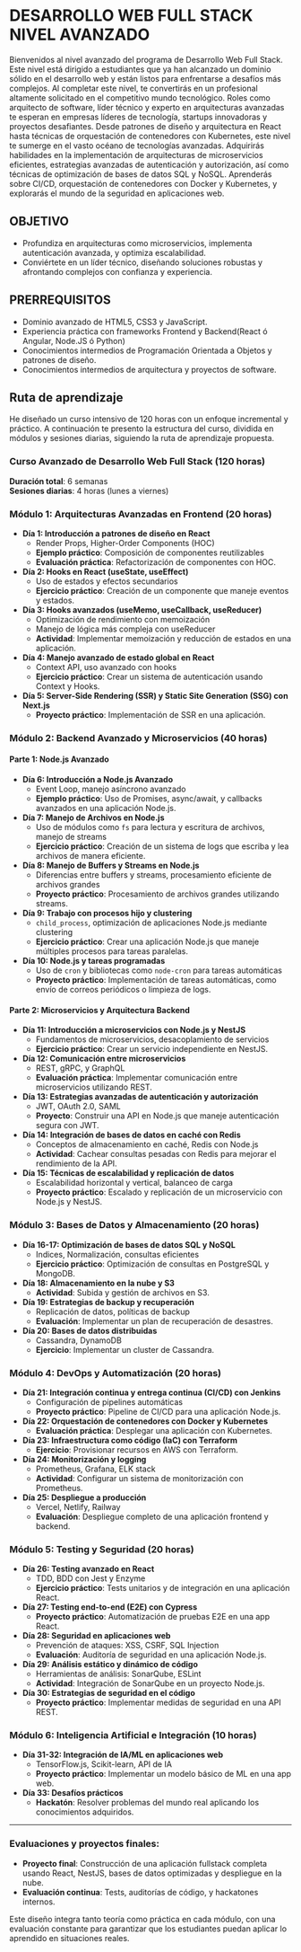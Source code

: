 # **DESARROLLO WEB FULL STACK NIVEL AVANZADO**

Bienvenidos al nivel avanzado del programa de Desarrollo Web Full Stack. Este nivel está dirigido a estudiantes que ya han alcanzado un dominio sólido en el desarrollo web y están listos para enfrentarse a desafíos más complejos.
Al completar este nivel, te convertirás en un profesional altamente solicitado en el competitivo mundo tecnológico. Roles como arquitecto
de software, líder técnico y experto en arquitecturas avanzadas te esperan en empresas líderes de tecnología, startups innovadoras y proyectos desafiantes.
Desde patrones de diseño y arquitectura en React hasta técnicas de orquestación de contenedores con Kubernetes, este nivel te sumerge en el vasto océano de tecnologías avanzadas.
Adquirirás habilidades en la implementación de arquitecturas de microservicios eficientes, estrategias avanzadas de autenticación y autorización, así como técnicas de optimización de bases de datos SQL y NoSQL.
Aprenderás sobre CI/CD, orquestación de contenedores con Docker y Kubernetes, y explorarás el mundo de la seguridad en aplicaciones web.

## OBJETIVO

- Profundiza en arquitecturas como microservicios, implementa autenticación avanzada, y optimiza escalabilidad.
- Conviértete en un líder técnico, diseñando soluciones robustas y afrontando complejos con confianza y experiencia.

## PRERREQUISITOS

- Dominio avanzado de HTML5, CSS3 y JavaScript.
- Experiencia práctica con frameworks Frontend y Backend(React ó Angular, Node.JS ó Python)
- Conocimientos intermedios de Programación Orientada a Objetos y patrones de diseño.
- Conocimientos intermedios de arquitectura y proyectos de software.

## **Ruta de aprendizaje**

He diseñado un curso intensivo de 120 horas con un enfoque incremental y práctico. A continuación te presento la estructura del curso, dividida en módulos y sesiones diarias, siguiendo la ruta de aprendizaje propuesta.

### **Curso Avanzado de Desarrollo Web Full Stack (120 horas)**

**Duración total**: 6 semanas  
**Sesiones diarias**: 4 horas (lunes a viernes)

### **Módulo 1: Arquitecturas Avanzadas en Frontend (20 horas)**

- **Día 1: Introducción a patrones de diseño en React**
  - Render Props, Higher-Order Components (HOC)
  - **Ejemplo práctico**: Composición de componentes reutilizables
  - **Evaluación práctica**: Refactorización de componentes con HOC.
- **Día 2: Hooks en React (useState, useEffect)**
  - Uso de estados y efectos secundarios
  - **Ejercicio práctico**: Creación de un componente que maneje eventos y estados.
- **Día 3: Hooks avanzados (useMemo, useCallback, useReducer)**
  - Optimización de rendimiento con memoización
  - Manejo de lógica más compleja con useReducer
  - **Actividad**: Implementar memoización y reducción de estados en una aplicación.
- **Día 4: Manejo avanzado de estado global en React**
  - Context API, uso avanzado con hooks
  - **Ejercicio práctico**: Crear un sistema de autenticación usando Context y Hooks.
- **Día 5: Server-Side Rendering (SSR) y Static Site Generation (SSG) con Next.js**
  - **Proyecto práctico**: Implementación de SSR en una aplicación.

### **Módulo 2: Backend Avanzado y Microservicios (40 horas)**

#### **Parte 1: Node.js Avanzado**

- **Día 6: Introducción a Node.js Avanzado**
  - Event Loop, manejo asíncrono avanzado
  - **Ejemplo práctico**: Uso de Promises, async/await, y callbacks avanzados en una aplicación Node.js.
- **Día 7: Manejo de Archivos en Node.js**
  - Uso de módulos como `fs` para lectura y escritura de archivos, manejo de streams
  - **Ejercicio práctico**: Creación de un sistema de logs que escriba y lea archivos de manera eficiente.
- **Día 8: Manejo de Buffers y Streams en Node.js**
  - Diferencias entre buffers y streams, procesamiento eficiente de archivos grandes
  - **Proyecto práctico**: Procesamiento de archivos grandes utilizando streams.
- **Día 9: Trabajo con procesos hijo y clustering**
  - `child_process`, optimización de aplicaciones Node.js mediante clustering
  - **Ejercicio práctico**: Crear una aplicación Node.js que maneje múltiples procesos para tareas paralelas.
- **Día 10: Node.js y tareas programadas**
  - Uso de `cron` y bibliotecas como `node-cron` para tareas automáticas
  - **Proyecto práctico**: Implementación de tareas automáticas, como envío de correos periódicos o limpieza de logs.

#### **Parte 2: Microservicios y Arquitectura Backend**

- **Día 11: Introducción a microservicios con Node.js y NestJS**
  - Fundamentos de microservicios, desacoplamiento de servicios
  - **Ejercicio práctico**: Crear un servicio independiente en NestJS.
- **Día 12: Comunicación entre microservicios**
  - REST, gRPC, y GraphQL
  - **Evaluación práctica**: Implementar comunicación entre microservicios utilizando REST.
- **Día 13: Estrategias avanzadas de autenticación y autorización**
  - JWT, OAuth 2.0, SAML
  - **Proyecto**: Construir una API en Node.js que maneje autenticación segura con JWT.
- **Día 14: Integración de bases de datos en caché con Redis**
  - Conceptos de almacenamiento en caché, Redis con Node.js
  - **Actividad**: Cachear consultas pesadas con Redis para mejorar el rendimiento de la API.
- **Día 15: Técnicas de escalabilidad y replicación de datos**
  - Escalabilidad horizontal y vertical, balanceo de carga
  - **Proyecto práctico**: Escalado y replicación de un microservicio con Node.js y NestJS.

### **Módulo 3: Bases de Datos y Almacenamiento (20 horas)**

- **Día 16-17: Optimización de bases de datos SQL y NoSQL**
  - Indices, Normalización, consultas eficientes
  - **Ejercicio práctico**: Optimización de consultas en PostgreSQL y MongoDB.
- **Día 18: Almacenamiento en la nube y S3**
  - **Actividad**: Subida y gestión de archivos en S3.
- **Día 19: Estrategias de backup y recuperación**
  - Replicación de datos, políticas de backup
  - **Evaluación**: Implementar un plan de recuperación de desastres.
- **Día 20: Bases de datos distribuidas**
  - Cassandra, DynamoDB
  - **Ejercicio**: Implementar un cluster de Cassandra.

### **Módulo 4: DevOps y Automatización (20 horas)**

- **Día 21: Integración continua y entrega continua (CI/CD) con Jenkins**
  - Configuración de pipelines automáticas
  - **Proyecto práctico**: Pipeline de CI/CD para una aplicación Node.js.
- **Día 22: Orquestación de contenedores con Docker y Kubernetes**
  - **Evaluación práctica**: Desplegar una aplicación con Kubernetes.
- **Día 23: Infraestructura como código (IaC) con Terraform**
  - **Ejercicio**: Provisionar recursos en AWS con Terraform.
- **Día 24: Monitorización y logging**
  - Prometheus, Grafana, ELK stack
  - **Actividad**: Configurar un sistema de monitorización con Prometheus.
- **Día 25: Despliegue a producción**
  - Vercel, Netlify, Railway
  - **Evaluación**: Despliegue completo de una aplicación frontend y backend.

### **Módulo 5: Testing y Seguridad (20 horas)**

- **Día 26: Testing avanzado en React**
  - TDD, BDD con Jest y Enzyme
  - **Ejercicio práctico**: Tests unitarios y de integración en una aplicación React.
- **Día 27: Testing end-to-end (E2E) con Cypress**
  - **Proyecto práctico**: Automatización de pruebas E2E en una app React.
- **Día 28: Seguridad en aplicaciones web**
  - Prevención de ataques: XSS, CSRF, SQL Injection
  - **Evaluación**: Auditoría de seguridad en una aplicación Node.js.
- **Día 29: Análisis estático y dinámico de código**
  - Herramientas de análisis: SonarQube, ESLint
  - **Actividad**: Integración de SonarQube en un proyecto Node.js.
- **Día 30: Estrategias de seguridad en el código**
  - **Proyecto práctico**: Implementar medidas de seguridad en una API REST.

### **Módulo 6: Inteligencia Artificial e Integración (10 horas)**

- **Día 31-32: Integración de IA/ML en aplicaciones web**
  - TensorFlow.js, Scikit-learn, API de IA
  - **Proyecto práctico**: Implementar un modelo básico de ML en una app web.
- **Día 33: Desafíos prácticos**
  - **Hackatón**: Resolver problemas del mundo real aplicando los conocimientos adquiridos.

---

### **Evaluaciones y proyectos finales:**

- **Proyecto final**: Construcción de una aplicación fullstack completa usando React, NestJS, bases de datos optimizadas y despliegue en la nube.
- **Evaluación continua**: Tests, auditorías de código, y hackatones internos.

Este diseño integra tanto teoría como práctica en cada módulo, con una evaluación constante para garantizar que los estudiantes puedan aplicar lo aprendido en situaciones reales.
